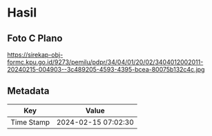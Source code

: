 # Hasil

## Foto C Plano

https://sirekap-obj-formc.kpu.go.id/9273/pemilu/pdpr/34/04/01/20/02/3404012002011-20240215-004903--3c489205-4593-4395-bcea-80075b132c4c.jpg


## Metadata

| Key        | Value               |
| ---------- | ------------------- |
| Time Stamp | 2024-02-15 07:02:30 |



